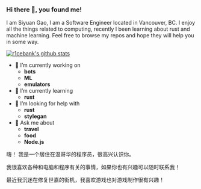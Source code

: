 ### Hi there 👋, you found me!

I am Siyuan Gao, I am a Software Engineer located in Vancouver, BC. I enjoy all the things related to computing, recently I been learning about rust and machine learning. Feel free to browse my repos and hope they will help you in some way.

[![r1cebank's github stats](https://github-readme-stats.vercel.app/api?username=r1cebank&theme=dracula)](https://github.com/anuraghazra/github-readme-stats)

- 🔭 I’m currently working on
  - **bots**
  - **ML**
  - **emulators**
- 🌱 I’m currently learning
  - **rust**
- 🤔 I’m looking for help with
  - **rust**
  - **stylegan**
- 💬 Ask me about
  - **travel**
  - **food**
  - **Node.js**
  
嗨！
我是一个居住在温哥华的程序员，很高兴认识你。

我很喜欢各种和电脑和程序有关的事情，如果你也有兴趣可以随时联系我！

最近我沉迷在修复世嘉的街机，我喜欢游戏也对游戏制作很有兴趣！
